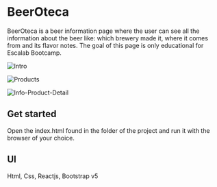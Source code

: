 # BeerOteca

BeerOteca is a beer information page where the user can see all the information about the beer like: which brewery made it, where it comes from and its flavor notes. The goal of this page is only educational for Escalab Bootcamp.

![Intro](/public/images-page/Intro.png)

![Products](/public/images-page/Products.png)

![Info-Product-Detail](/public/images-page/Info-beer.png)

## Get started

Open the index.html found in the folder of the project and run it with the browser of your choice.

## UI

Html, Css, Reactjs, Bootstrap v5
